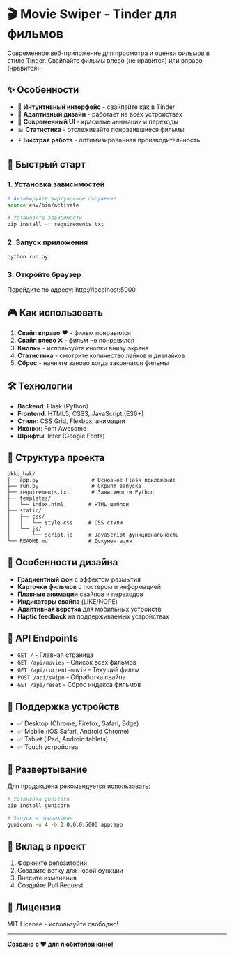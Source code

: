# 🎬 Movie Swiper - Tinder для фильмов

Современное веб-приложение для просмотра и оценки фильмов в стиле Tinder. Свайпайте фильмы влево (не нравится) или вправо (нравится)!

## ✨ Особенности

- 🎯 **Интуитивный интерфейс** - свайпайте как в Tinder
- 📱 **Адаптивный дизайн** - работает на всех устройствах
- 🎨 **Современный UI** - красивые анимации и переходы
- 📊 **Статистика** - отслеживайте понравившиеся фильмы
- ⚡ **Быстрая работа** - оптимизированная производительность

## 🚀 Быстрый старт

### 1. Установка зависимостей

```bash
# Активируйте виртуальное окружение
source env/bin/activate

# Установите зависимости
pip install -r requirements.txt
```

### 2. Запуск приложения

```bash
python run.py
```

### 3. Откройте браузер

Перейдите по адресу: http://localhost:5000

## 🎮 Как использовать

1. **Свайп вправо** ❤️ - фильм понравился
2. **Свайп влево** ❌ - фильм не понравился
3. **Кнопки** - используйте кнопки внизу экрана
4. **Статистика** - смотрите количество лайков и дизлайков
5. **Сброс** - начните заново когда закончатся фильмы

## 🛠 Технологии

- **Backend**: Flask (Python)
- **Frontend**: HTML5, CSS3, JavaScript (ES6+)
- **Стили**: CSS Grid, Flexbox, анимации
- **Иконки**: Font Awesome
- **Шрифты**: Inter (Google Fonts)

## 📁 Структура проекта

```
okko_hak/
├── app.py                 # Основное Flask приложение
├── run.py                 # Скрипт запуска
├── requirements.txt       # Зависимости Python
├── templates/
│   └── index.html        # HTML шаблон
├── static/
│   ├── css/
│   │   └── style.css     # CSS стили
│   └── js/
│       └── script.js     # JavaScript функциональность
└── README.md             # Документация
```

## 🎨 Особенности дизайна

- **Градиентный фон** с эффектом размытия
- **Карточки фильмов** с постером и информацией
- **Плавные анимации** свайпов и переходов
- **Индикаторы свайпа** (LIKE/NOPE)
- **Адаптивная верстка** для мобильных устройств
- **Haptic feedback** на поддерживаемых устройствах

## 🔧 API Endpoints

- `GET /` - Главная страница
- `GET /api/movies` - Список всех фильмов
- `GET /api/current-movie` - Текущий фильм
- `POST /api/swipe` - Обработка свайпа
- `GET /api/reset` - Сброс индекса фильмов

## 📱 Поддержка устройств

- ✅ Desktop (Chrome, Firefox, Safari, Edge)
- ✅ Mobile (iOS Safari, Android Chrome)
- ✅ Tablet (iPad, Android tablets)
- ✅ Touch устройства

## 🚀 Развертывание

Для продакшена рекомендуется использовать:

```bash
# Установка gunicorn
pip install gunicorn

# Запуск в продакшене
gunicorn -w 4 -b 0.0.0.0:5000 app:app
```

## 🤝 Вклад в проект

1. Форкните репозиторий
2. Создайте ветку для новой функции
3. Внесите изменения
4. Создайте Pull Request

## 📄 Лицензия

MIT License - используйте свободно!

---

**Создано с ❤️ для любителей кино!**